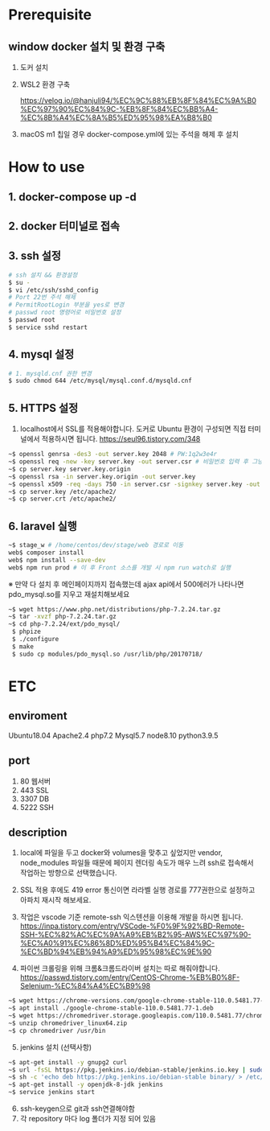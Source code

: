 # Prerequisite

## window docker 설치 및 환경 구축
1. 도커 설치
2. WSL2 환경 구축

    https://velog.io/@hanjuli94/%EC%9C%88%EB%8F%84%EC%9A%B0%EC%97%90%EC%84%9C-%EB%8F%84%EC%BB%A4-%EC%8B%A4%EC%8A%B5%ED%95%98%EA%B8%B0

3. macOS m1 칩일 경우 docker-compose.yml에 있는 주석을 해제 후 설치

# How to use
## 1. docker-compose up -d

## 2. docker 터미널로 접속

## 3. ssh 설정
```bash
# ssh 설치 && 환경설정
$ su -
$ vi /etc/ssh/sshd_config
# Port 22번 주석 해제
# PermitRootLogin 부분을 yes로 변경
# passwd root 명령어로 비밀번호 설정
$ passwd root
$ service sshd restart
```
## 4. mysql 설정
```bash
# 1. mysqld.cnf 권한 변경
$ sudo chmod 644 /etc/mysql/mysql.conf.d/mysqld.cnf
```

## 5. HTTPS 설정
1. localhost에서 SSL를 적용해야합니다. 도커로 Ubuntu 환경이 구성되면 직접 터미널에서 적용하시면 됩니다.
    https://seul96.tistory.com/348
```bash
~$ openssl genrsa -des3 -out server.key 2048 # PW:1q2w3e4r
~$ openssl req -new -key server.key -out server.csr # 비밀번호 입력 후 그냥 엔터
~$ cp server.key server.key.origin
~$ openssl rsa -in server.key.origin -out server.key
~$ openssl x509 -req -days 750 -in server.csr -signkey server.key -out server.crt
~$ cp server.key /etc/apache2/
~$ cp server.crt /etc/apache2/
```

## 6. laravel 실행
```bash
~$ stage_w # /home/centos/dev/stage/web 경로로 이동
web$ composer install
web$ npm install --save-dev
web$ npm run prod # 이 후 Front 소스를 개발 시 npm run watch로 실행
```
※ 만약 다 설치 후 메인페이지까지 접속했는데 ajax api에서 500에러가 나타나면 pdo_mysql.so를 지우고 재설치해보세요
```bash
~$ wget https://www.php.net/distributions/php-7.2.24.tar.gz
~$ tar -xvzf php-7.2.24.tar.gz
~$ cd php-7.2.24/ext/pdo_mysql/
 $ phpize
 $ ./configure
 $ make
 $ sudo cp modules/pdo_mysql.so /usr/lib/php/20170718/
```

# ETC
## enviroment
Ubuntu18.04 Apache2.4 php7.2 Mysql5.7 node8.10 python3.9.5

## port
1. 80 웹서버
2. 443 SSL
3. 3307 DB
4. 5222 SSH

## description
1. local에 파일을 두고 docker와 volumes을 맞추고 싶었지만 vendor, node_modules 파일들 때문에 페이지 렌더링 속도가 매우 느려 ssh로 접속해서 작업하는 방향으로 선택했습니다.
2. SSL 적용 후에도 419 error 통신이면 라라벨 실행 경로를 777권한으로 설정하고 아파치 재시작 해보세요.
3. 작업은 vscode 기준 remote-ssh 익스텐션을 이용해 개발을 하시면 됩니다. https://inpa.tistory.com/entry/VSCode-%F0%9F%92%BD-Remote-SSH-%EC%82%AC%EC%9A%A9%EB%B2%95-AWS%EC%97%90-%EC%A0%91%EC%86%8D%ED%95%B4%EC%84%9C-%EC%BD%94%EB%94%A9%ED%95%98%EC%9E%90

4. 파이썬 크롤링을 위해 크롬&크롬드라이버 설치는 따로 해줘야합니다. https://passwd.tistory.com/entry/CentOS-Chrome-%EB%B0%8F-Selenium-%EC%84%A4%EC%B9%98
```bash
~$ wget https://chrome-versions.com/google-chrome-stable-110.0.5481.77-1.deb
~$ apt install ./google-chrome-stable-110.0.5481.77-1.deb
~$ wget https://chromedriver.storage.googleapis.com/110.0.5481.77/chromedriver_linux64.zip
~$ unzip chromedriver_linux64.zip
~$ cp chromedriver /usr/bin
```
5. jenkins 설치 (선택사항)
```bash
~$ apt-get install -y gnupg2 curl
~$ url -fsSL https://pkg.jenkins.io/debian-stable/jenkins.io.key | sudo apt-key add -
~$ sh -c 'echo deb https://pkg.jenkins.io/debian-stable binary/ > /etc/apt/sources.list.d/jenkins.list'
~$ apt-get install -y openjdk-8-jdk jenkins
~$ service jenkins start
```
6. ssh-keygen으로 git과 ssh연결해야함
7. 각 repository 마다 log 폴더가 지정 되어 있음
